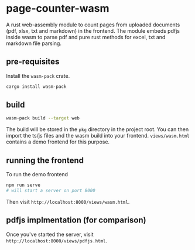 # page-counter-wasm

A rust web-assembly module to count pages from uploaded documents (pdf, xlsx, txt and markdown) in the frontend. The
module embeds pdfjs inside wasm to parse pdf and pure rust methods for excel, txt and markdown file parsing.

## pre-requisites

Install the `wasm-pack` crate.

```bash
cargo install wasm-pack
```

## build

```bash
wasm-pack build --target web
```

The build will be stored in the `pkg` directory in the project root. You can then import the ts/js files and the wasm
build into your frontend. `views/wasm.html` contains a demo frontend for this purpose.

## running the frontend

To run the demo frontend

```bash
npm run serve
# will start a server on port 8000
```

Then visit `http://localhost:8000/views/wasm.html`.

## pdfjs implmentation (for comparison)

Once you've started the server, visit `http://localhost:8000/views/pdfjs.html`. 
